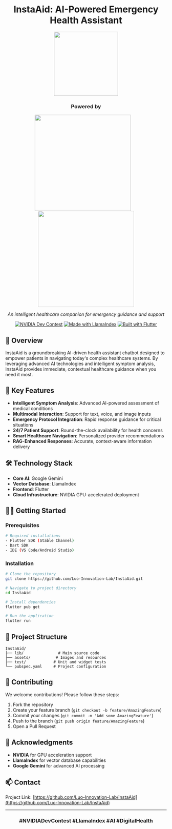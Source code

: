 <div align="center">
  
# InstaAid: AI-Powered Emergency Health Assistant

[<img src="logo-image-here" width="200">](#)

### Powered by
<p align="center">
  <img src="https://your-path-to-llamaindex-logo.png" width="300" style="margin-right: 20px"/>
  <img src="https://your-path-to-nvidia-logo.png" width="300"/>
</p>

*An intelligent healthcare companion for emergency guidance and support*

[![NVIDIA Dev Contest](https://img.shields.io/badge/NVIDIA-Dev%20Contest-76B900?style=for-the-badge&logo=nvidia&logoColor=white)](https://developer.nvidia.com/)
[![Made with LlamaIndex](https://img.shields.io/badge/Made%20with-LlamaIndex-blue?style=for-the-badge)](https://www.llamaindex.ai/)
[![Built with Flutter](https://img.shields.io/badge/Built%20with-Flutter-02569B?style=for-the-badge&logo=flutter&logoColor=white)](https://flutter.dev)

</div>

## 🌟 Overview

InstaAid is a groundbreaking AI-driven health assistant chatbot designed to empower patients in navigating today's complex healthcare systems. By leveraging advanced AI technologies and intelligent symptom analysis, InstaAid provides immediate, contextual healthcare guidance when you need it most.

## 🚀 Key Features

- **Intelligent Symptom Analysis**: Advanced AI-powered assessment of medical conditions
- **Multimodal Interaction**: Support for text, voice, and image inputs
- **Emergency Protocol Integration**: Rapid response guidance for critical situations
- **24/7 Patient Support**: Round-the-clock availability for health concerns
- **Smart Healthcare Navigation**: Personalized provider recommendations
- **RAG-Enhanced Responses**: Accurate, context-aware information delivery

## 🛠️ Technology Stack

- **Core AI**: Google Gemini
- **Vector Database**: LlamaIndex
- **Frontend**: Flutter
- **Cloud Infrastructure**: NVIDIA GPU-accelerated deployment

## 🏃‍♂️ Getting Started

### Prerequisites

```bash
# Required installations
- Flutter SDK (Stable Channel)
- Dart SDK
- IDE (VS Code/Android Studio)
```

### Installation

```bash
# Clone the repository
git clone https://github.com/Luo-Innovation-Lab/InstaAid.git

# Navigate to project directory
cd InstaAid

# Install dependencies
flutter pub get

# Run the application
flutter run
```

## 📁 Project Structure

```
InstaAid/
├── lib/               # Main source code
├── assets/           # Images and resources
├── test/            # Unit and widget tests
└── pubspec.yaml     # Project configuration
```

## 🤝 Contributing

We welcome contributions! Please follow these steps:

1. Fork the repository
2. Create your feature branch (`git checkout -b feature/AmazingFeature`)
3. Commit your changes (`git commit -m 'Add some AmazingFeature'`)
4. Push to the branch (`git push origin feature/AmazingFeature`)
5. Open a Pull Request

## 🌟 Acknowledgments

- **NVIDIA** for GPU acceleration support
- **LlamaIndex** for vector database capabilities
- **Google Gemini** for advanced AI processing

## 📫 Contact

Project Link: [https://github.com/Luo-Innovation-Lab/InstaAid](https://github.com/Luo-Innovation-Lab/InstaAid)

---

<div align="center">

### #NVIDIADevContest #LlamaIndex #AI #DigitalHealth

</div>
